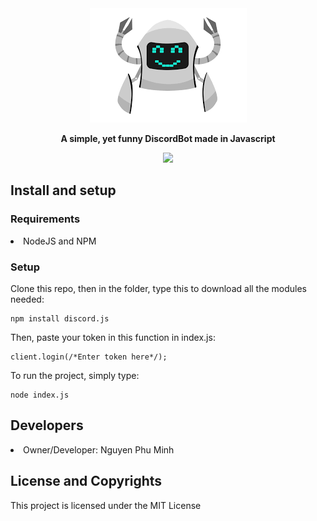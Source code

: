 <div align="center">
    <img src="assets/logo.png">
    <br/>
    <p><b>A simple, yet funny DiscordBot made in Javascript</b></p>
    <a href="https://github.com/nguyenphuminh/BeepBoop/blob/master/LICENSE.md"><img src="https://img.shields.io/badge/license-MIT-blue.svg"/></a>
</div>

## Install and setup
### Requirements
<li>NodeJS and NPM</li>

### Setup
Clone this repo, then in the folder, type this to download all the modules needed:

    npm install discord.js

Then, paste your token in this function in index.js:

    client.login(/*Enter token here*/);
    
To run the project, simply type:

    node index.js
    
## Developers
<li>Owner/Developer: Nguyen Phu Minh</li>
    
## License and Copyrights
This project is licensed under the MIT License
